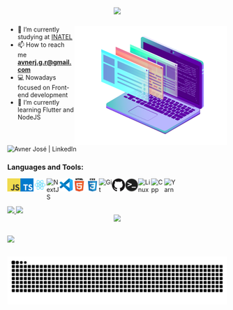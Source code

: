 <h1 align="center">
<img width="700px"  src="https://readme-typing-svg.herokuapp.com?font=roboto+mono&color=3D00FF&center=true&vCenter=true&lines=Hi+there!%F0%9F%91%8B;I'm+Avner!+%F0%9F%A7%91%E2%80%8D%F0%9F%92%BB"/>
</h1>
 <!-- <h3 align="center">A computer engineering student who is trying to become a software developer</h3>
 -->

<img align="right" alt="Computer" width="350px" src="images/computer.png" />

- 📓️ I’m currently studying at [INATEL](https://inatel.br/home/)
- 📫 How to reach me **avnerj.g.r@gmail.com**
- 💻️ Nowadays focused on Front-end development
-  🌱 I’m currently learning Flutter and NodeJS

## 

<a href="https://www.linkedin.com/in/avnerjose/">
  <img align="left" alt="Avner José | LinkedIn"  src="https://img.shields.io/badge/LinkedIn-0077B5?style=for-the-badge&logo=linkedin&logoColor=white" />
</a>
<br />
<br />

### Languages and Tools:
<img align="left" alt="JavaScript" width="30px" src="https://raw.githubusercontent.com/github/explore/80688e429a7d4ef2fca1e82350fe8e3517d3494d/topics/javascript/javascript.png" />
<img align="left" alt="JavaScript" width="30px" src="https://raw.githubusercontent.com/github/explore/80688e429a7d4ef2fca1e82350fe8e3517d3494d/topics/typescript/typescript.png" />
<img align="left" alt="React" width="30px" src="https://raw.githubusercontent.com/github/explore/80688e429a7d4ef2fca1e82350fe8e3517d3494d/topics/react/react.png" />
<img align="left" alt="NextJS" width="30px" src="https://cdn.jsdelivr.net/gh/devicons/devicon/icons/nextjs/nextjs-original.svg" />
<img align="left" alt="Visual Studio Code" width="30px" src="https://raw.githubusercontent.com/github/explore/80688e429a7d4ef2fca1e82350fe8e3517d3494d/topics/visual-studio-code/visual-studio-code.png" />
<img align="left" alt="HTML5" width="30px" src="https://raw.githubusercontent.com/github/explore/80688e429a7d4ef2fca1e82350fe8e3517d3494d/topics/html/html.png" />
<img align="left" alt="CSS3" width="30px" src="https://raw.githubusercontent.com/github/explore/80688e429a7d4ef2fca1e82350fe8e3517d3494d/topics/css/css.png" />
<img align="left" alt="Git" width="30px" src="https://cdn.jsdelivr.net/gh/devicons/devicon/icons/git/git-original.svg" />
<img align="left" alt="GitHub" width="30px" src="https://raw.githubusercontent.com/github/explore/78df643247d429f6cc873026c0622819ad797942/topics/github/github.png" />
<img align="left" alt="Terminal" width="30px" src="https://raw.githubusercontent.com/github/explore/80688e429a7d4ef2fca1e82350fe8e3517d3494d/topics/terminal/terminal.png" />
<img align="left" alt="Linux" width="30px" src="https://cdn.jsdelivr.net/gh/devicons/devicon/icons/linux/linux-original.svg" />
<img align="left" alt="Cpp" width="30px"  src="https://cdn.jsdelivr.net/gh/devicons/devicon/icons/cplusplus/cplusplus-original.svg" />
<img align="left" alt="Yarn" width="30px" src="https://cdn.jsdelivr.net/gh/devicons/devicon/icons/yarn/yarn-original.svg" />

<br />
<br />

##

<div>
  <a href="https://github.com/avnerjose">
  <img width="49%" src="https://github-readme-stats.vercel.app/api?username=avnerjose&show_icons=true&theme=tokyonight&include_all_commits=true&count_private=true&hide_border=true"/>
<img width="49%" src="https://github-readme-streak-stats.herokuapp.com/?user=avnerjose&hide_border=true&theme=tokyonight&count_private=true&include_all_commits=true" /> 
</div>
 
<div align="center">
   <img width="40%" src="https://github-readme-stats.vercel.app/api/top-langs/?username=avnerjose&layout=compact&langs_count=8&theme=tokyonight&hide_border=true&hide=jupyter%20notebook"/>

</div>
 
## 
 <img src="https://activity-graph.herokuapp.com/graph?username=avnerjose&bg_color=1A1B27&line=0cb9b1&color=7e7fff"/>

##

 <div align="center">
  <img src="https://github.com/avnerjose/avnerjose/blob/output/github-contribution-grid-snake.svg"/>
 </div>
<!--![Snake animation](https://github.com/avnerjose/avnerjose/blob/output/github-contribution-grid-snake.svg)-->  

[linkedin]: https://www.linkedin.com/in/avnerjose/
